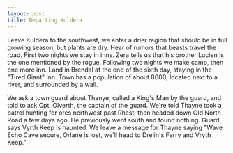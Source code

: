 ```yaml
---
layout: post
title: Departing Kuldera
---
```

Leave Kuldera to the southwest, we enter a drier region that should be in full growing season, but plants are dry. Hear of rumors that beasts travel the road. First two nights we stay in inns. Zera tells us that his brother Lucien is the one mentioned by the rogue. Following two nights we make camp, then one more inn. Land in Brendal at the end of the sixth day, staying in the "Tired Giant" inn. Town has a population of about 8000, located next to a river, and surrounded by a wall.

We ask a town guard about Thanye, called a King's Man by the guard, and told to ask Cpt. Olverth, the captain of the guard. We're told Thayne took a patrol hunting for orcs northwest past Rhest, then headed down Old North Road a few days ago. He previously went south and found nothing. Guard says Vyrth Keep is haunted. We leave a message for Thayne saying "Wave Echo Cave secure, Orlane is lost, we'll head to Drelin's Ferry and Vryth Keep."
